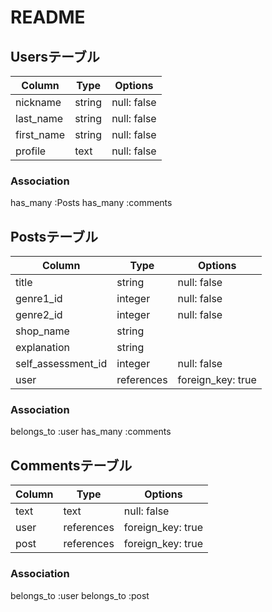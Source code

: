 # README

## Usersテーブル
| Column     | Type   | Options     | 
| ---------- | ------ | ----------- | 
| nickname   | string | null: false | 
| last_name  | string | null: false | 
| first_name | string | null: false | 
| profile    | text   | null: false | 
### Association
has_many :Posts
has_many :comments

## Postsテーブル

| Column             | Type       | Options           | 
| ------------------ | ---------- | ----------------- | 
| title              | string     | null: false       | 
| genre1_id          | integer    | null: false       | 
| genre2_id          | integer    | null: false       | 
| shop_name          | string     |                   | 
| explanation        | string     |                   | 
| self_assessment_id | integer    | null: false       | 
| user               | references | foreign_key: true | 

### Association
belongs_to :user
has_many :comments
## Commentsテーブル

| Column | Type       | Options           | 
| ------ | ---------- | ----------------- | 
| text   | text       | null: false       | 
| user   | references | foreign_key: true | 
| post   | references | foreign_key: true | 

### Association
belongs_to :user
belongs_to :post